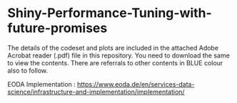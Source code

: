 # Shiny-Performance-Tuning-with-future-promises

The details of the codeset and plots are included in the attached Adobe Acrobat reader (.pdf) file in this repository. 
You need to download the same to view the contents. There are referrals to other contents in BLUE colour also to follow.

EODA Implementation : https://www.eoda.de/en/services-data-science/infrastructure-and-implementation/implementation/
